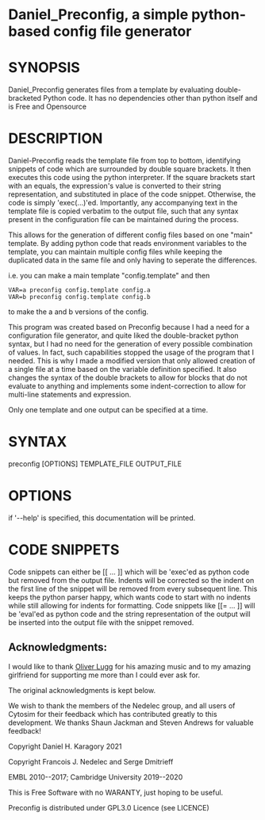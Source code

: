 # Daniel_Preconfig, a simple python-based config file generator

# SYNOPSIS

Daniel_Preconfig generates files from a template by evaluating double-bracketed Python code.
It has no dependencies other than python itself and is Free and Opensource

# DESCRIPTION

Daniel-Preconfig reads the template file from top to bottom, identifying snippets
of code which are surrounded by double square brackets. It then executes this
code using the python interpreter. If the square brackets start with an equals, the expression's value is
converted to their string representation, and substituted in place of the code snippet.
Otherwise, the code is simply 'exec(...)'ed.
Importantly, any accompanying text in the template file is copied verbatim to the output file,
such that any syntax present in the configuration file can be maintained during the process.

This allows for the generation of different config files based on one "main" template.
By adding python code that reads environment variables to the template, you can maintain
multiple config files while keeping the duplicated data in the same file and only
having to seperate the differences.

i.e. you can make a main template "config.template" and then

	VAR=a preconfig config.template config.a
	VAR=b preconfig config.template config.b

to make the a and b versions of the config.

This program was created based on Preconfig because I had a need for a configuration
file generator, and quite liked the double-bracket python syntax, but I had no need
for the generation of every possible combination of values. In fact, such capabilities
stopped the usage of the program that I needed. This is why I made a modified version that
only allowed creation of a single file at a time based on the variable definition specified.
It also changes the syntax of the double brackets to allow for blocks that do not evaluate to anything
and implements some indent-correction to allow for multi-line statements and expression.

Only one template and one output can be specified at a time.
# SYNTAX

preconfig [OPTIONS] TEMPLATE_FILE OUTPUT_FILE

# OPTIONS

if '--help' is specified, this documentation will be printed.

# CODE SNIPPETS

Code snippets can either be [[ ... ]] which will be 'exec'ed as python code but removed from the output file.
Indents will be corrected so the indent on the first line of the snippet will be removed from every subsequent line.
This keeps the python parser happy, which wants code to start with no indents while still allowing for indents for formatting.
Code snippets like [[= ... ]] will be 'eval'ed as python code and the string representation of the output will be
inserted into the output file with the snippet removed.

## Acknowledgments:

I would like to thank [Oliver Lugg](https://oliverlugg.bandcamp.com/) for his amazing music
and to my amazing girlfriend for supporting me more than I could ever ask for.

The original acknowledgments is kept below.

We wish to thank the members of the Nedelec group, and all users of Cytosim
for their feedback which has contributed greatly to this development.
We thanks Shaun Jackman and Steven Andrews for valuable feedback!

Copyright Daniel H. Karagory 2021

Copyright Francois J. Nedelec and Serge Dmitrieff

EMBL 2010--2017; Cambridge University 2019--2020

This is Free Software with no WARANTY, just hoping to be useful.

Preconfig is distributed under GPL3.0 Licence (see LICENCE)
